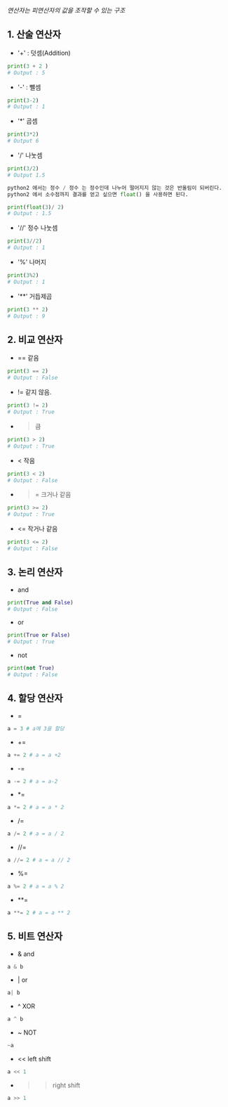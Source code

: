_연산자는 피연산자의 값을 조작할 수 있는 구조_

## 1. 산술 연산자

* '+' : 덧셈(Addition)
```python
print(3 + 2 )
# Output : 5
```

* '-' : 뺄셈
```python
print(3-2)
# Output : 1
```

* '\*' 곱셈
```python
print(3*2)
# Output 6
```

* '/' 나눗셈
```python
print(3/2)
# Output 1.5

python2 에서는 정수 / 정수 는 정수인데 나누어 떨어지지 않는 것은 반올림이 되버린다.
python2 에서 소수점까지 결과를 얻고 싶으면 float() 을 사용하면 된다.

print(float(3)/ 2)
# Output : 1.5
```

* '//' 정수 나눗셈
```python
print(3//2)
# Output : 1
```

* '%' 나머지
```python
print(3%2)
# Output : 1
```

* '\*\*' 거듭제곱
```python
print(3 ** 2)
# Output : 9
```


## 2. 비교 연산자

* == 같음
```python
print(3 == 2)
# Output : False
```

* != 같지 않음.
```python
print(3 != 2)
# Output : True
```

* > 큼
```python
print(3 > 2)
# Output : True
```

* < 작음
```python
print(3 < 2)
# Output : False
```

* >= 크거나 같음
```python
print(3 >= 2)
# Output : True
```

* <= 작거나 같음
```python
print(3 <= 2)
# Output : False
```


## 3. 논리 연산자

* and
```python
print(True and False)
# Output : False
```

* or
```python
print(True or False)
# Output : True
```

* not
```python
print(not True)
# Output : False
```

## 4. 할당 연산자
* =
```python
a = 3 # a에 3을 할당
```

* +=
```python
a += 2 # a = a +2
```

* -=
```python
a -= 2 # a = a-2
```

* \*=
```python
a *= 2 # a = a * 2
```

* /=
```python
a /= 2 # a = a / 2
```

* //=
```python
a //= 2 # a = a // 2
```

* %=
```python
a %= 2 # a = a % 2
```

* \*\*=
```python
a **= 2 # a = a ** 2
```

## 5. 비트 연산자

* & and
```python
a & b
```

* | or
```python
a| b
```

* ^ XOR
```python
a ^ b
```

* ~ NOT
```python
~a
```

* << left shift
```python
a << 1
```

* >> right shift
```python
a >> 1
```
